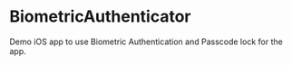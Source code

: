 # BiometricAuthenticator

Demo iOS app to use Biometric Authentication and Passcode lock for the app.

